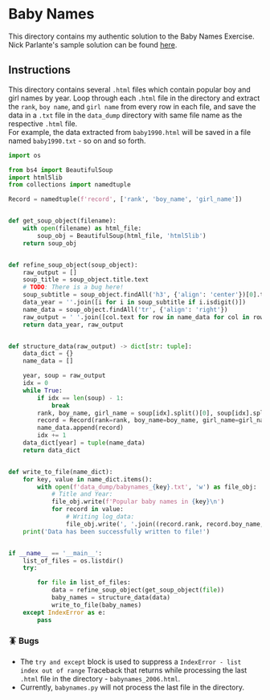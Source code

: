 # Baby Names

This directory contains my authentic solution to the Baby Names Exercise. Nick Parlante's sample solution can be found [here](https://github.com/seraph776/GooglePythonClass/tree/main/solutions/babynames).



## Instructions

This directory contains several `.html` files which contain popular boy and girl names by year. Loop through each `.html`
file  in the directory and extract the `rank`, `boy name`, and `girl name` from every row in each file, 
and save the data in a `.txt` file in the `data_dump` directory with same file name as the respective `.html` file.  
For example, the data extracted from `baby1990.html` will be saved in a file named `baby1990.txt` - so on and so forth.

```python
import os

from bs4 import BeautifulSoup
import html5lib
from collections import namedtuple

Record = namedtuple(f'record', ['rank', 'boy_name', 'girl_name'])


def get_soup_object(filename):
    with open(filename) as html_file:
        soup_obj = BeautifulSoup(html_file, 'html5lib')
    return soup_obj


def refine_soup_object(soup_object):
    raw_output = []
    soup_title = soup_object.title.text
    # TODO: There is a bug here!
    soup_subtitle = soup_object.findAll('h3', {'align': 'center'})[0].text
    data_year = ''.join([i for i in soup_subtitle if i.isdigit()])
    name_data = soup_object.findAll('tr', {'align': 'right'})
    raw_output = ' '.join([col.text for row in name_data for col in row]).split('\n')
    return data_year, raw_output


def structure_data(raw_output) -> dict[str: tuple]:
    data_dict = {}
    name_data = []

    year, soup = raw_output
    idx = 0
    while True:
        if idx == len(soup) - 1:
            break
        rank, boy_name, girl_name = soup[idx].split()[0], soup[idx].split()[1], soup[idx].split()[2]
        record = Record(rank=rank, boy_name=boy_name, girl_name=girl_name)
        name_data.append(record)
        idx += 1
    data_dict[year] = tuple(name_data)
    return data_dict


def write_to_file(name_dict):
    for key, value in name_dict.items():
        with open(f'data_dump/babynames_{key}.txt', 'w') as file_obj:
            # Title and Year:
            file_obj.write(f'Popular baby names in {key}\n')
            for record in value:
                # Writing log_data:
                file_obj.write(', '.join((record.rank, record.boy_name, record.girl_name)) + '\n')
    print('Data has been successfully written to file!')


if __name__ == '__main__':
    list_of_files = os.listdir()
    try:

        for file in list_of_files:
            data = refine_soup_object(get_soup_object(file))
            baby_names = structure_data(data)
            write_to_file(baby_names)
    except IndexError as e:
        pass
```

### 🪳 Bugs

- The `try and except` block is used to suppress a `IndexError - list index out of range` Traceback that returns while processing the last `.html` file in the directory - `babynames_2006.html`. 
- Currently, `babynames.py` will not process the last file in the directory.  

